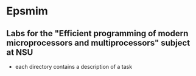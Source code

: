 # Epsmim
## Labs for the "Efficient programming of modern microprocessors and multiprocessors" subject at NSU
- each directory contains a description of a task
